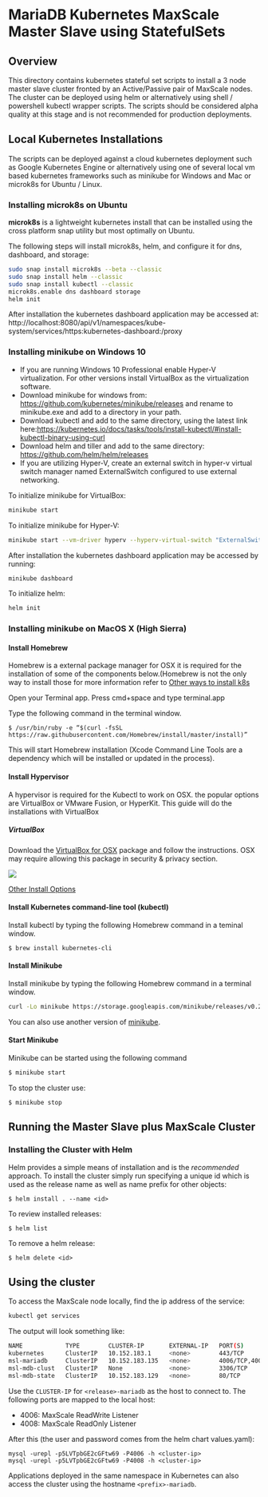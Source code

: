 # MariaDB Kubernetes MaxScale Master Slave using StatefulSets

## Overview
This directory contains kubernetes stateful set scripts to install a 3 node master slave cluster fronted by an Active/Passive pair of MaxScale nodes. The cluster can be deployed using helm or alternatively using shell / powershell kubectl wrapper scripts. The scripts should be considered alpha quality at this stage and is not recommended for production deployments.  

## Local Kubernetes Installations
The scripts can be deployed against a cloud kubernetes deployment such as Google Kubernetes Engine or alternatively using one of several local vm based kubernetes frameworks such as minikube for Windows and Mac or microk8s for Ubuntu / Linux.

### Installing microk8s on Ubuntu
**microk8s** is a lightweight kubernetes install that can be installed using the cross platform snap utility but most optimally on Ubuntu.

The following steps will install microk8s, helm, and configure it for dns, dashboard, and storage:

```sh
sudo snap install microk8s --beta --classic
sudo snap install helm --classic
sudo snap install kubectl --classic
microk8s.enable dns dashboard storage
helm init
```

After installation the kubernetes dashboard application may be accessed at:
http://localhost:8080/api/v1/namespaces/kube-system/services/https:kubernetes-dashboard:/proxy

### Installing minikube on Windows 10
- If you are running Windows 10 Professional enable Hyper-V virtualization. For other versions install VirtualBox as the virtualization software.
- Download minikube for windows from: https://github.com/kubernetes/minikube/releases and rename to minikube.exe and add to a directory in your path.
- Download kubectl and add to the same directory, using the latest link here:https://kubernetes.io/docs/tasks/tools/install-kubectl/#install-kubectl-binary-using-curl
- Download helm and tiller and add to the same directory: https://github.com/helm/helm/releases
- If you are utilizing Hyper-V, create an external switch in hyper-v virtual switch manager named ExternalSwitch configured to use external networking.

To initialize minikube for VirtualBox:
```sh
minikube start
```

To initialize minikube for Hyper-V:
```sh
minikube start --vm-driver hyperv --hyperv-virtual-switch "ExternalSwitch"
```

After installation the kubernetes dashboard application may be accessed by running:
```sh
minikube dashboard
```

To initialize helm:
```sh
helm init
```

### Installing minikube on MacOS X (High Sierra)

#### Install Homebrew

Homebrew is a external package manager for OSX it is required for the installation of some of the components below.(Homebrew is not the only way to install those for more information refer to [Other ways to install k8s](https://kubernetes.io/docs/tasks/tools/install-kubectl/#install-with-macports-on-macos)

Open your Terminal app. Press cmd+space and type terminal.app

Type the following command in the terminal window.

```$ /usr/bin/ruby -e “$(curl -fsSL https://raw.githubusercontent.com/Homebrew/install/master/install)”```

This will start Homebrew installation (Xcode Command Line Tools are a dependency which will be installed or updated in the process).

#### Install Hypervisor

A hypervisor is required for the Kubectl to work on OSX. the popular options are  VirtualBox or VMware Fusion, or HyperKit. This guide will do the installations with VirtualBox

##### VirtualBox

Download the [VirtualBox for OSX](https://download.virtualbox.org/virtualbox/5.2.18/VirtualBox-5.2.18-124319-OSX.dmg) package and follow the instructions. OSX may require allowing this package in security & privacy section.

![](screen1.jpg)

[Other Install Options](https://www.virtualbox.org/wiki/Downloads)

#### Install Kubernetes command-line tool (kubectl)

Install kubectl by typing the following Homebrew command in a teminal window.

```$ brew install kubernetes-cli```

#### Install Minikube

Install minikube by typing the following Homebrew command in a terminal window.

```bash
curl -Lo minikube https://storage.googleapis.com/minikube/releases/v0.28.2/minikube-curl -Lo minikube https://storage.googleapis.com/minikube/releases/v0.28.2/minikube-darwin-amd64 && chmod +x minikube && sudo mv minikube /usr/local/bin/
```

You can also use another version of [minikube](https://github.com/kubernetes/minikube/releases).

#### Start Minikube

Minikube can be started using the following command

```bash
$ minikube start
```

To stop the cluster use:

```
$ minikube stop
```

## Running the Master Slave plus MaxScale Cluster

### Installing the Cluster with Helm
Helm provides a simple means of installation and is the *recommended* approach. To install the cluster simply run specifying a unique id which is used as the release name as well as name prefix for other objects:
```
$ helm install . --name <id>
```

To review installed releases:
```
$ helm list
```

To remove a helm release:
```
$ helm delete <id>
```


## Using the cluster
To access the MaxScale node locally, find the ip address of the service:
```sh
kubectl get services
```
The output will look something like:
```sh
NAME            TYPE        CLUSTER-IP       EXTERNAL-IP   PORT(S)             AGE
kubernetes      ClusterIP   10.152.183.1     <none>        443/TCP             40m
msl-mariadb     ClusterIP   10.152.183.135   <none>        4006/TCP,4008/TCP   28m
msl-mdb-clust   ClusterIP   None             <none>        3306/TCP            28m
msl-mdb-state   ClusterIP   10.152.183.129   <none>        80/TCP              28m
```

Use the `CLUSTER-IP` for `<release>-mariadb` as the host to connect to. The following ports are mapped to the local host:
- 4006: MaxScale ReadWrite Listener
- 4008: MaxScale ReadOnly Listener

After this (the user and password comes from the helm chart values.yaml):
```
mysql -urepl -p5LVTpbGE2cGFtw69 -P4006 -h <cluster-ip>
mysql -urepl -p5LVTpbGE2cGFtw69 -P4008 -h <cluster-ip>
```
Applications deployed in the same namespace in Kubernetes can also access the cluster using the hostname `<prefix>-mariadb`.
